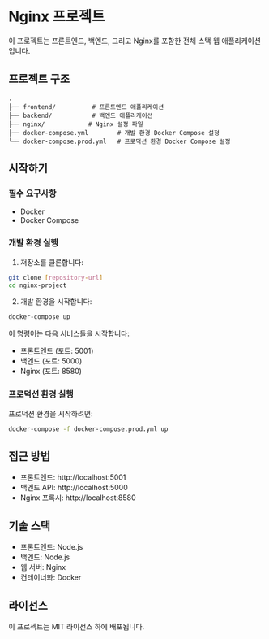 # Nginx 프로젝트

이 프로젝트는 프론트엔드, 백엔드, 그리고 Nginx를 포함한 전체 스택 웹 애플리케이션입니다.

## 프로젝트 구조

```
.
├── frontend/          # 프론트엔드 애플리케이션
├── backend/           # 백엔드 애플리케이션
├── nginx/            # Nginx 설정 파일
├── docker-compose.yml        # 개발 환경 Docker Compose 설정
└── docker-compose.prod.yml   # 프로덕션 환경 Docker Compose 설정
```

## 시작하기

### 필수 요구사항

- Docker
- Docker Compose

### 개발 환경 실행

1. 저장소를 클론합니다:

```bash
git clone [repository-url]
cd nginx-project
```

2. 개발 환경을 시작합니다:

```bash
docker-compose up
```

이 명령어는 다음 서비스들을 시작합니다:

- 프론트엔드 (포트: 5001)
- 백엔드 (포트: 5000)
- Nginx (포트: 8580)

### 프로덕션 환경 실행

프로덕션 환경을 시작하려면:

```bash
docker-compose -f docker-compose.prod.yml up
```

## 접근 방법

- 프론트엔드: http://localhost:5001
- 백엔드 API: http://localhost:5000
- Nginx 프록시: http://localhost:8580

## 기술 스택

- 프론트엔드: Node.js
- 백엔드: Node.js
- 웹 서버: Nginx
- 컨테이너화: Docker

## 라이선스

이 프로젝트는 MIT 라이선스 하에 배포됩니다.
